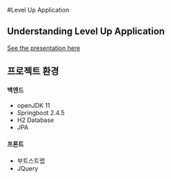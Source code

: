 #Level Up Application

## Understanding Level Up Application
[See the presentation here](https://github.com/kk2415/community/wiki)

## 프로젝트 환경
#### 백엔드
+ openJDK 11
+ Springboot 2.4.5
+ H2 Database
+ JPA

#### 프론트
+ 부트스트랩
+ JQuery

